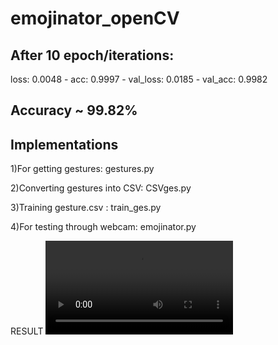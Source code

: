 # emojinator_openCV
## After 10 epoch/iterations:
loss: 0.0048 - acc: 0.9997 - val_loss: 0.0185 - val_acc: 0.9982

## Accuracy ~ 99.82%

## Implementations
1)For getting gestures: gestures.py

2)Converting gestures into CSV: CSVges.py

3)Training gesture.csv : train_ges.py

4)For testing through webcam: emojinator.py

RESULT
![result](EMOJI.m4v)
